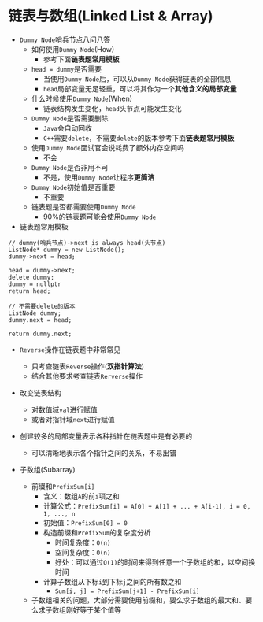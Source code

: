 # 链表与数组(Linked List & Array)

* `Dummy Node`哨兵节点八问八答
  * 如何使用`Dummy Node`(How)
    * 参考下面**链表题常用模板**
  * `head = dummy`是否需要
    * 当使用`Dummy Node`后，可以从`Dummy Node`获得链表的全部信息
    * `head`局部变量无足轻重，可以将其作为一个**其他含义的局部变量**
  * 什么时候使用`Dummy Node`(When)
    * 链表结构发生变化，`head`头节点可能发生变化
  * `Dummy Node`是否需要删除
    * `Java`会自动回收
    * `C++`需要`delete`，不需要`delete`的版本参考下面**链表题常用模板**
  * 使用`Dummy Node`面试官会说耗费了额外内存空间吗
    * 不会
  * `Dummy Node`是否非用不可
    * 不是，使用`Dummy Node`让程序**更简洁**
  * `Dummy Node`初始值是否重要
    * 不重要
  * 链表题是否都需要使用`Dummy Node`
    * 90%的链表题可能会使用`Dummy Node`
* 链表题常用模板
```
// dummy(哨兵节点)->next is always head(头节点)
ListNode* dummy = new ListNode();
dummy->next = head;

head = dummy->next;
delete dummy;
dummy = nullptr
return head;

// 不需要delete的版本
ListNode dummy;
dummy.next = head;

return dummy.next;
```
* `Reverse`操作在链表题中非常常见
  * 只考查链表`Reverse`操作(**双指针算法**)
  * 结合其他要求考查链表`Rerverse`操作
* 改变链表结构
  * 对数值域`val`进行赋值
  * 或者对指针域`next`进行赋值
* 创建较多的局部变量表示各种指针在链表题中是有必要的
  * 可以清晰地表示各个指针之间的关系，不易出错

* 子数组(Subarray)
  * 前缀和`PrefixSum[i]`
    * 含义：数组`A`的前`i`项之和
    * 计算公式：`PrefixSum[i] = A[0] + A[1] + ... + A[i-1], i = 0, 1, ..., n`
    * 初始值：`PrefixSum[0] = 0`
    * 构造前缀和`PrefixSum`的复杂度分析
      * 时间复杂度：`O(n)`
      * 空间复杂度：`O(n)`
      * 好处：可以通过`O(1)`的时间来得到任意一个子数组的和，以空间换时间
    * 计算子数组从下标`i`到下标`j`之间的所有数之和
      * `Sum[i, j] = PrefixSum[j+1] - PrefixSum[i]`
  * 子数组相关的问题，大部分需要使用前缀和，要么求子数组的最大和、要么求子数组刚好等于某个值等
